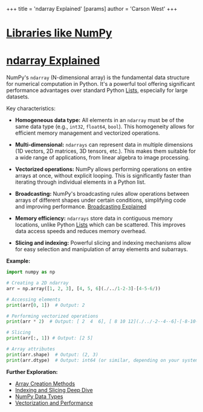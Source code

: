 +++
 title = 'ndarray Explained'
[params]
	author = 'Carson West'
+++
# [Libraries like NumPy](./../libraries-like-numpy/)
# [ndarray Explained](./../ndarray-explained/) 
NumPy's `ndarray` (N-dimensional array) is the fundamental data structure for numerical computation in Python.  It's a powerful tool offering significant performance advantages over standard Python [Lists](./../lists/), especially for large datasets.

Key characteristics:

* **Homogeneous data type:**  All elements in an `ndarray` must be of the same data type (e.g., `int32`, `float64`, `bool`). This homogeneity allows for efficient memory management and vectorized operations.

* **Multi-dimensional:**  `ndarrays` can represent data in multiple dimensions (1D vectors, 2D matrices, 3D tensors, etc.).  This makes them suitable for a wide range of applications, from linear algebra to image processing.

* **Vectorized operations:**  NumPy allows performing operations on entire arrays at once, without explicit looping. This is significantly faster than iterating through individual elements in a Python list.

* **Broadcasting:**  NumPy's broadcasting rules allow operations between arrays of different shapes under certain conditions, simplifying code and improving performance.  [Broadcasting Explained](./../broadcasting-explained/)

* **Memory efficiency:**  `ndarrays` store data in contiguous memory locations, unlike Python [Lists](./../lists/) which can be scattered. This improves data access speeds and reduces memory overhead.

* **Slicing and indexing:**  Powerful slicing and indexing mechanisms allow for easy selection and manipulation of array elements and subarrays.

**Example:**

```python
import numpy as np

# Creating a 2D ndarray
arr = np.array([1, 2, 3], [4, 5, 6](./../1-2-3]-[4-5-6/))

# Accessing elements
print(arr[0, 1])  # Output: 2

# Performing vectorized operations
print(arr * 2)  # Output: [ 2  4  6], [ 8 10 12](./../-2--4--6]-[-8-10-12/)

# Slicing
print(arr[:, 1]) # Output: [2 5]

# Array attributes
print(arr.shape)  # Output: (2, 3)
print(arr.dtype)  # Output: int64 (or similar, depending on your system)
```

**Further Exploration:**

* [Array Creation Methods](./../array-creation-methods/)
* [Indexing and Slicing Deep Dive](./../indexing-and-slicing-deep-dive/)
* [NumPy Data Types](./../numpy-data-types/)
* [Vectorization and Performance](./../vectorization-and-performance/)


